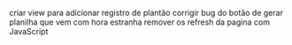 criar view para adicionar registro de plantão
corrigir bug do botão de gerar planilha que vem com hora estranha
remover os refresh da pagina com JavaScript